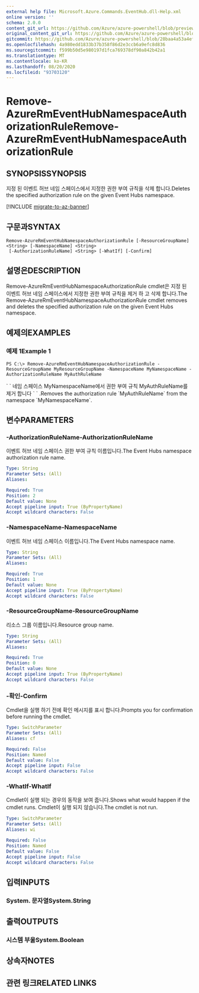 ```yaml
---
external help file: Microsoft.Azure.Commands.EventHub.dll-Help.xml
online version: ''
schema: 2.0.0
content_git_url: https://github.com/Azure/azure-powershell/blob/preview/src/ResourceManager/EventHub/Commands.EventHub/help/Remove-AzureRmEventHubNamespaceAuthorizationRule.md
original_content_git_url: https://github.com/Azure/azure-powershell/blob/preview/src/ResourceManager/EventHub/Commands.EventHub/help/Remove-AzureRmEventHubNamespaceAuthorizationRule.md
gitcommit: https://github.com/Azure/azure-powershell/blob/28baa4a53a4efceb1197c032a8db08e199f0858d
ms.openlocfilehash: 4a980edd1833b37b358f86d2e3ccb6a9efc8d836
ms.sourcegitcommit: f599b50d5e980197d1fca769378df90a842b42a1
ms.translationtype: MT
ms.contentlocale: ko-KR
ms.lasthandoff: 08/20/2020
ms.locfileid: "93703120"
---
```

# <span data-ttu-id="479d1-101">Remove-AzureRmEventHubNamespaceAuthorizationRule</span><span class="sxs-lookup"><span data-stu-id="479d1-101">Remove-AzureRmEventHubNamespaceAuthorizationRule</span></span>

## <span data-ttu-id="479d1-102">SYNOPSIS</span><span class="sxs-lookup"><span data-stu-id="479d1-102">SYNOPSIS</span></span>
<span data-ttu-id="479d1-103">지정 된 이벤트 허브 네임 스페이스에서 지정한 권한 부여 규칙을 삭제 합니다.</span><span class="sxs-lookup"><span data-stu-id="479d1-103">Deletes the specified authorization rule on the given Event Hubs namespace.</span></span>

[!INCLUDE [migrate-to-az-banner](../../includes/migrate-to-az-banner.md)]

## <span data-ttu-id="479d1-104">구문과</span><span class="sxs-lookup"><span data-stu-id="479d1-104">SYNTAX</span></span>

```
Remove-AzureRmEventHubNamespaceAuthorizationRule [-ResourceGroupName] <String> [-NamespaceName] <String>
 [-AuthorizationRuleName] <String> [-WhatIf] [-Confirm]
```

## <span data-ttu-id="479d1-105">설명은</span><span class="sxs-lookup"><span data-stu-id="479d1-105">DESCRIPTION</span></span>
<span data-ttu-id="479d1-106">Remove-AzureRmEventHubNamespaceAuthorizationRule cmdlet은 지정 된 이벤트 허브 네임 스페이스에서 지정한 권한 부여 규칙을 제거 하 고 삭제 합니다.</span><span class="sxs-lookup"><span data-stu-id="479d1-106">The Remove-AzureRmEventHubNamespaceAuthorizationRule cmdlet removes and deletes the specified authorization rule on the given Event Hubs namespace.</span></span>

## <span data-ttu-id="479d1-107">예제의</span><span class="sxs-lookup"><span data-stu-id="479d1-107">EXAMPLES</span></span>

### <span data-ttu-id="479d1-108">예제 1</span><span class="sxs-lookup"><span data-stu-id="479d1-108">Example 1</span></span>
```
PS C:\> Remove-AzureRmEventHubNamespaceAuthorizationRule -ResourceGroupName MyResourceGroupName -NamespaceName MyNamespaceName -AuthorizationRuleName MyAuthRuleName
```

<span data-ttu-id="479d1-109">\` \` 네임 스페이스 MyNamespaceName에서 권한 부여 규칙 MyAuthRuleName를 제거 합니다 \` \` .</span><span class="sxs-lookup"><span data-stu-id="479d1-109">Removes the authorization rule \`MyAuthRuleName\` from the namespace \`MyNamespaceName\`.</span></span>

## <span data-ttu-id="479d1-110">변수</span><span class="sxs-lookup"><span data-stu-id="479d1-110">PARAMETERS</span></span>

### <span data-ttu-id="479d1-111">-AuthorizationRuleName</span><span class="sxs-lookup"><span data-stu-id="479d1-111">-AuthorizationRuleName</span></span>
<span data-ttu-id="479d1-112">이벤트 허브 네임 스페이스 권한 부여 규칙 이름입니다.</span><span class="sxs-lookup"><span data-stu-id="479d1-112">The Event Hubs namespace authorization rule name.</span></span>

```yaml
Type: String
Parameter Sets: (All)
Aliases: 

Required: True
Position: 2
Default value: None
Accept pipeline input: True (ByPropertyName)
Accept wildcard characters: False
```

### <span data-ttu-id="479d1-113">-NamespaceName</span><span class="sxs-lookup"><span data-stu-id="479d1-113">-NamespaceName</span></span>
<span data-ttu-id="479d1-114">이벤트 허브 네임 스페이스 이름입니다.</span><span class="sxs-lookup"><span data-stu-id="479d1-114">The Event Hubs namespace name.</span></span>

```yaml
Type: String
Parameter Sets: (All)
Aliases: 

Required: True
Position: 1
Default value: None
Accept pipeline input: True (ByPropertyName)
Accept wildcard characters: False
```

### <span data-ttu-id="479d1-115">-ResourceGroupName</span><span class="sxs-lookup"><span data-stu-id="479d1-115">-ResourceGroupName</span></span>
<span data-ttu-id="479d1-116">리소스 그룹 이름입니다.</span><span class="sxs-lookup"><span data-stu-id="479d1-116">Resource group name.</span></span>

```yaml
Type: String
Parameter Sets: (All)
Aliases: 

Required: True
Position: 0
Default value: None
Accept pipeline input: True (ByPropertyName)
Accept wildcard characters: False
```

### <span data-ttu-id="479d1-117">-확인</span><span class="sxs-lookup"><span data-stu-id="479d1-117">-Confirm</span></span>
<span data-ttu-id="479d1-118">Cmdlet을 실행 하기 전에 확인 메시지를 표시 합니다.</span><span class="sxs-lookup"><span data-stu-id="479d1-118">Prompts you for confirmation before running the cmdlet.</span></span>

```yaml
Type: SwitchParameter
Parameter Sets: (All)
Aliases: cf

Required: False
Position: Named
Default value: False
Accept pipeline input: False
Accept wildcard characters: False
```

### <span data-ttu-id="479d1-119">-WhatIf</span><span class="sxs-lookup"><span data-stu-id="479d1-119">-WhatIf</span></span>
<span data-ttu-id="479d1-120">Cmdlet이 실행 되는 경우의 동작을 보여 줍니다.</span><span class="sxs-lookup"><span data-stu-id="479d1-120">Shows what would happen if the cmdlet runs.</span></span>
<span data-ttu-id="479d1-121">Cmdlet이 실행 되지 않습니다.</span><span class="sxs-lookup"><span data-stu-id="479d1-121">The cmdlet is not run.</span></span>

```yaml
Type: SwitchParameter
Parameter Sets: (All)
Aliases: wi

Required: False
Position: Named
Default value: False
Accept pipeline input: False
Accept wildcard characters: False
```

## <span data-ttu-id="479d1-122">입력</span><span class="sxs-lookup"><span data-stu-id="479d1-122">INPUTS</span></span>

### <span data-ttu-id="479d1-123">System. 문자열</span><span class="sxs-lookup"><span data-stu-id="479d1-123">System.String</span></span>

## <span data-ttu-id="479d1-124">출력</span><span class="sxs-lookup"><span data-stu-id="479d1-124">OUTPUTS</span></span>

### <span data-ttu-id="479d1-125">시스템 부울</span><span class="sxs-lookup"><span data-stu-id="479d1-125">System.Boolean</span></span>

## <span data-ttu-id="479d1-126">상속자</span><span class="sxs-lookup"><span data-stu-id="479d1-126">NOTES</span></span>

## <span data-ttu-id="479d1-127">관련 링크</span><span class="sxs-lookup"><span data-stu-id="479d1-127">RELATED LINKS</span></span>

